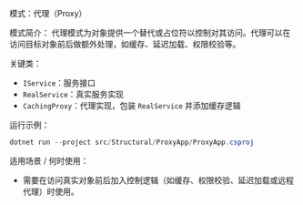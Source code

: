 模式：代理（Proxy）

模式简介：
代理模式为对象提供一个替代或占位符以控制对其访问。代理可以在访问目标对象前后做额外处理，如缓存、延迟加载、权限校验等。

关键类：
- `IService`：服务接口
- `RealService`：真实服务实现
- `CachingProxy`：代理实现，包装 `RealService` 并添加缓存逻辑

运行示例：
```powershell
dotnet run --project src/Structural/ProxyApp/ProxyApp.csproj
```

适用场景 / 何时使用：
- 需要在访问真实对象前后加入控制逻辑（如缓存、权限校验、延迟加载或远程代理）时使用。